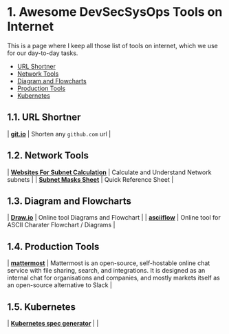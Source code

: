 # 1. Awesome DevSecSysOps Tools on Internet

This is a page where I keep all those list of tools on internet, which we use for our day-to-day tasks.

<!-- TOC depthfrom:2 orderedlist:false -->

- [URL Shortner](#url-shortner)
- [Network Tools](#network-tools)
- [Diagram and Flowcharts](#diagram-and-flowcharts)
- [Production Tools](#production-tools)
- [Kubernetes](#kubernetes)

<!-- /TOC -->

## 1.1. URL Shortner

| **[git.io](https://git.io/)** | Shorten any `github.com` url |

## 1.2. Network Tools

| **[Websites For Subnet Calculation](https://www.techbeatly.com/2018/01/4-websites-you-can-use-for-subnet-calculation.html)** | Calculate and Understand Network subnets | 
| **[Subnet Masks Sheet](https://www.techbeatly.com/2015/10/subnet-mask-information-quick-reference-sheet.html/)** | Quick Reference Sheet |

## 1.3. Diagram and Flowcharts

| **[Draw.io](https://www.draw.io/)** | Online tool Diagrams and Flowchart |
| **[asciiflow](http://asciiflow.com/)** | Online tool for ASCII Charater Flowchart / Diagrams |

## 1.4. Production Tools 

| **[mattermost](https://mattermost.com/)** | Mattermost is an open-source, self-hostable online chat service with file sharing, search, and integrations. It is designed as an internal chat for organisations and companies, and mostly markets itself as an open-source alternative to Slack |

## 1.5. Kubernetes
| **[Kubernetes spec generator](https://install.portworx.com)** |  | 
